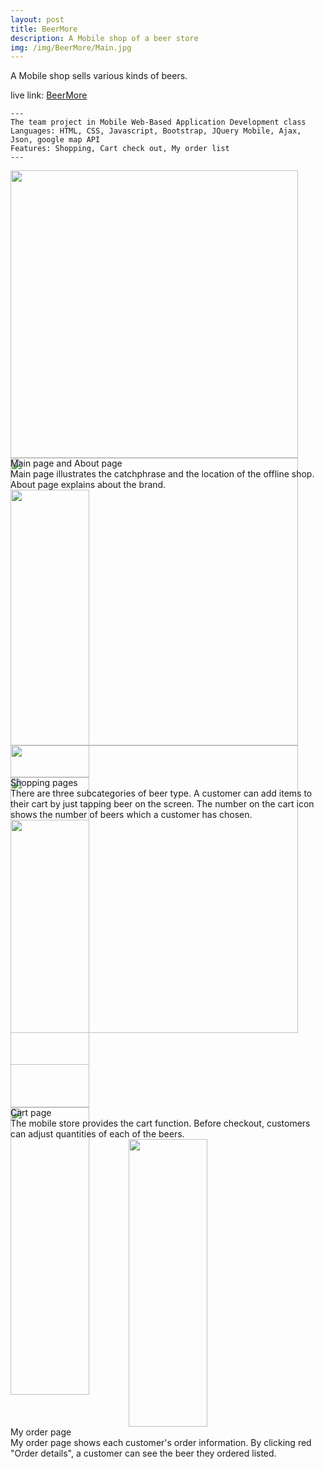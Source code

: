 ```yaml
---
layout: post
title: BeerMore
description: A Mobile shop of a beer store  
img: /img/BeerMore/Main.jpg 
---
```


A Mobile shop sells various kinds of beers. 

live link: <a href="http://choihyew.dev.fast.sheridanc.on.ca/Beer%20Store/beerstore.html" target="_blank"> BeerMore </a>

	---
	The team project in Mobile Web-Based Application Development class
	Languages: HTML, CSS, Javascript, Bootstrap, JQuery Mobile, Ajax, Json, google map API
	Features: Shopping, Cart check out, My order list
	---

<div class="img_row" style="height:460px;">
	<a href="{{ site.baseurl }}/img/BeerMore/Main1.jpg" target="_blank"><img class="col one" style="height:460px; object-fit:contain;" src="{{ site.baseurl }}/img/BeerMore/Main1.jpg" alt="" title="Main1"/></a>
	<a href="{{ site.baseurl }}/img/BeerMore/Main2.jpg" target="_blank"><img class="col one" style="height:460px; object-fit:contain;" src="{{ site.baseurl }}/img/BeerMore/Main2.jpg" alt="" title="Main2"/></a>
	<a href="{{ site.baseurl }}/img/BeerMore/About.jpg" target="_blank"><img class="col one" style="height:460px; object-fit:contain;" src="{{ site.baseurl }}/img/BeerMore/About.jpg" alt="" title="About"/></a>
</div>
<div class="col three caption">
	Main page and About page
</div>
Main page illustrates the catchphrase and the location of the offline shop. About page explains about the brand.
<br>

<div class="img_row" style="height: 460px">
	<a href="{{ site.baseurl }}/img/BeerMore/Shop1.jpg" target="_blank"><img class="col one" style="width:50%; height:460px; object-fit:contain;" src="{{ site.baseurl }}/img/BeerMore/Shop1.jpg" alt="" title="Shop1"/></a>
	<a href="{{ site.baseurl }}/img/BeerMore/Shop2.jpg" target="_blank"><img class="col one" style="width:50%; height:460px; object-fit:contain;" src="{{ site.baseurl }}/img/BeerMore/Shop2.jpg" alt="" title="Shop2"/></a>
</div>
<div class="col three caption">
	Shopping pages 
</div>
There are three subcategories of beer type. A customer can add items to their cart by just tapping beer on the screen. The number on the cart icon shows the number of beers which a customer has chosen.
<br>

<div class="img_row" style="height: 460px">
	<a href="{{ site.baseurl }}/img/BeerMore/Cart1.jpg" target="_blank"><img class="col one" style="width:50%; height:460px; object-fit:contain;" src="{{ site.baseurl }}/img/BeerMore/Cart1.jpg" alt="" title="Cart1"/></a>
	<a href="{{ site.baseurl }}/img/BeerMore/Cart2.jpg" target="_blank"><img class="col one" style="width:50%; height:460px; object-fit:contain;" src="{{ site.baseurl }}/img/BeerMore/Cart2.jpg" alt="" title="Cart2"/></a>
</div>
<div class="col three caption">
	Cart page
</div>
The mobile store provides the cart function. Before checkout, customers can adjust quantities of each of the beers.
<br>

<div class="img_row" style="height: 460px; vertical-align:middle; text-align:center">
	<a href="{{ site.baseurl }}/img/BeerMore/MyOrder.jpg" target="_blank"><img class="col three" style="width:50%; height:460px; object-fit:contain; float:initial; margin-left:auto; margin-right:auto;" src="{{ site.baseurl }}/img/BeerMore/MyOrder.jpg" alt="" title="MyOrder"/></a>
</div>
<div class="col three caption">
	My order page
</div>
My order page shows each customer's order information. By clicking red "Order details", a customer can see the beer they ordered listed.
<br>